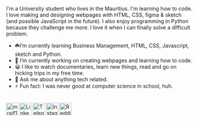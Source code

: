 I'm a University student who lives in the Mauritius. I'm learning how to code. I love making and designing webpages with HTML, CSS, figma & sketch (and possible JavaScript in the future). I also enjoy programming in Python because they challenge me more. I love it when I can finally solve a difficult problem.

- ☘️I’m currently learning Business Management, HTML, CSS, Javascript, sketch and Python.
- 🔭 I’m currently working on creating webpages and learning how to code.
- 😀 I like to watch documentaries, learn new things, read and go on hicking trips in my free time.
- 💬 Ask me about anything tech related.
- ⚡ Fun fact: I was never good at computer science in school, huh.

<br />
<a href="https://twitter.com/itsyyooboi">
  <img align="left" alt="mraif13| Twitter" width="33px" src="https://img.icons8.com/cute-clipart/64/000000/twitter.png" />
</a>
<a href="https://www.linkedin.com/in/raif-coonjah-51800b196/">
  <img align="left" alt="Linkedin" width="33px" src="https://img.icons8.com/cute-clipart/64/000000/linkedin.png" />
</a>
<a href="https://t.me/mraif13">
  <img align="left" alt="Telegram" width="33px" src="https://img.icons8.com/cute-clipart/64/000000/telegram-app.png" />
</a>
<a href="https://www.instagram.com/mraif13/">
  <img align="left" alt="Instagram" width="33px" src="https://img.icons8.com/cute-clipart/64/000000/instagram-new.png"" />
</a>
<a href="https://www.reddit.com/user/hiamnoone">
  <img align="left" alt=" Reddit" width="33px" src="https://img.icons8.com/cute-clipart/64/000000/reddit.png" />
</a>
                                                                                                             
<br />


